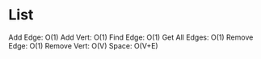 # List

Add Edge: O(1) Add Vert: O(1) Find Edge: O(1) Get All Edges: O(1) Remove Edge: O(1) Remove Vert: O(V) Space: O(V+E)
